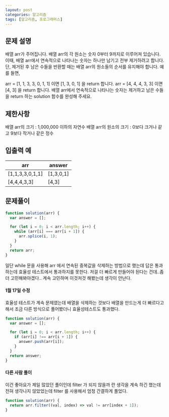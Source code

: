 ```yaml
---
layout: post
categories: 알고리즘
tags: [알고리즘, 프로그래머스]
---
```


## 문제 설명

배열 arr가 주어집니다. 배열 arr의 각 원소는 숫자 0부터 9까지로 이루어져 있습니다. 이때, 배열 arr에서 연속적으로 나타나는 숫자는 하나만 남기고 전부 제거하려고 합니다. 단, 제거된 후 남은 수들을 반환할 때는 배열 arr의 원소들의 순서를 유지해야 합니다. 예를 들면,

arr = [1, 1, 3, 3, 0, 1, 1] 이면 [1, 3, 0, 1] 을 return 합니다.
arr = [4, 4, 4, 3, 3] 이면 [4, 3] 을 return 합니다.
배열 arr에서 연속적으로 나타나는 숫자는 제거하고 남은 수들을 return 하는 solution 함수를 완성해 주세요.

## 제한사항

배열 arr의 크기 : 1,000,000 이하의 자연수
배열 arr의 원소의 크기 : 0보다 크거나 같고 9보다 작거나 같은 정수

## 입출력 예

<table class="table">
        <thead><tr>
<th>arr</th>
<th>answer</th>
</tr>
</thead>
        <tbody><tr>
<td>[1,1,3,3,0,1,1]</td>
<td>[1,3,0,1]</td>
</tr>
<tr>
<td>[4,4,4,3,3]</td>
<td>[4,3]</td>
</tr>
</tbody>
      </table>

## 문제풀이

```javascript
function solution(arr) {
  var answer = [];

  for (let i = 0; i < arr.length; i++) {
    while (arr[i] === arr[i + 1]) {
      arr.splice(i, 1);
    }
  }
  return arr;
}

```

일단 while 문을 사용해 arr 에서 연속된 중복값을 삭제하는 방법으로 했는데 답은 통과하는데 효율성 테스트에서 통과하지를 못한다.
저걸 더 빠르게 만들어야 된다는 건데..좀 더 고민해봐야겠다.. 계속 고민하며 이것저것 해봤는데 생각이 안난다.

#### 1월 17일 수정

효율성 테스트가 계속 문제였는데 배열을 삭제하는 것보다 배열을 만드는게 더 빠르다고 해서 조금 다른 방식으로 풀어봤더니 효율성테스트도 통과했다.

```javascript
function solution(arr) {
  var answer = [];

  for (let i = 0; i < arr.length; i++) {
    if (arr[i] !== arr[i + 1]) {
      answer.push(arr[i]);
    }
  }
  return answer;
}
```

#### 다른 사람 풀이

이건 좋아요가 제일 많았던 풀이인데 filter 가 되지 않을까 란 생각을 계속 하긴 했는데 전혀 생각나지 않았었는데 filter 를 사용해서 엄청 간결하게 풀었다.

```javascript
function solution(arr) {
  return arr.filter((val, index) => val != arr[index + 1]);
}
```